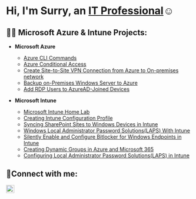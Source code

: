 <h1>Hi, I'm Surry, an <a href="https://linkedin.com/in/Josh">IT Professional</a>☺</h1>

<h2>👨‍💻 Microsoft Azure & Intune Projects:</h2>

- <b>Microsoft Azure</b>
  - [Azure CLI Commands](https://stahir131.github.io/Azure-CLI-commands/)
  - [Azure Conditional Access](https://stahir131.github.io/Azure-Conditional-Access/)
  - [Create Site-to-Site VPN Connection from Azure to On-premises network](https://stahir131.github.io/Site-to-site-VPN-connection-in-the-Azure-portal/)
  - [Backup on-Premises Windows Server to Azure](https://stahir131.github.io/Backup-on-Premises-Windows-Server-to-Azure/)
  - [Add RDP Users to AzureAD-Joined Devices ](https://stahir131.github.io/Intune-Add-RDP-users-to-Intune-devices/)

  
- <b>Microsoft Intune</b>
  - [Microsoft Intune Home Lab](https://stahir131.github.io/Microsoft-Intune-Home-lab/)
  - [Creating Intune Configuration Profile](https://stahir131.github.io/Intune-Configuration-Profile/)
  - [Syncing SharePoint Sites to Windows Devices in Intune](https://stahir131.github.io/SharePoint-Sync-in-Intune/)
  - [Windows Local Administrator Password Solutions(LAPS) With Intune](https://stahir131.github.io/LAPS-With-Intune/)
  - [Silently Enable and Configure Bitlocker for Windows Endpoints in Intune](https://stahir131.github.io/Confugure-Bitlocker-Encryption-on-Endpoints-With-Intune/)
  - [Creating Dynamic Groups in Azure and Microsoft 365](https://stahir131.github.io/Dynamic-Groups-in-Azure-AD-and-Microsoft-365/)
  - [Configuring Local Administrator Password Solutions(LAPS) in Intune](https://stahir131.github.io/LAPS-With-Intune/)
  

<h2>🤳Connect with me:</h2>

<!--[<img align="left" alt="Josh | Twitter" width="22px" src="https://cdn.jsdelivr.net/npm/simple-icons@v3/icons/twitter.svg" />][twitter]-->
[<img align="left" alt="Josh | LinkedIn" width="22px" src="https://cdn.jsdelivr.net/npm/simple-icons@v3/icons/linkedin.svg" />][linkedin]
<!--[<img align="left" alt="Josh | Instagram" width="22px" src="https://cdn.jsdelivr.net/npm/simple-icons@v3/icons/instagram.svg" />][instagram]-->

[twitter]: https://twitter.com/Josh
[instagram]: https://www.instagram.com/Josh
[linkedin]: www.linkedin.com/in/stahir131
